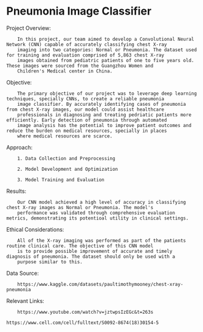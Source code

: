 # Pneumonia Image Classifier

Project Overview:

        In this project, our team aimed to develop a Convolutional Neural Network (CNN) capable of accurately classifying chest X-ray
        imaging into two categories: Normal or Pneumonia. The dataset used for training and evaluation comprised of 5,863 chest X-ray
        images obtained from pediatric patients of one to five years old. These images were sourced from the Guangzhou Women and 
        Children's Medical center in China.

Objective:

        The primary objective of our project was to leverage deep learning techniques, specially CNNs, to create a reliable pneumonia
        image classifier. By accurately identifying cases of pneumonia from chest X-ray images, our model could assist healthcare 
        professionals in diagnosing and treating pedriatic patients more efficiently. Early detection of pneumonia through automated
        image analysis has the potential to improve patient outcomes and reduce the burden on medical resources, specially in places
        where medical resources are scarce.

Approach:

        1. Data Collection and Preprocessing

        2. Model Development and Optimization

        3. Model Training and Evaluation

Results:

        Our CNN model achieved a high level of accuracy in classifying chest X-ray images as Normal or Pneumonia. The model's 
        performance was validated through comprehensive evaluation metrics, demonstrating its potentioal utility in clinical settings.

Ethical Considerations:

        All of the X-ray imaging was performed as part of the patients routine clinical care. The objective of this CNN model
        is to provide possible improvement of accurate and timely diagnosis of pneumonia. The dataset should only be used with a 
        purpose similar to this.


Data Source:

        https://www.kaggle.com/datasets/paultimothymooney/chest-xray-pneumonia
        
Relevant Links:

        https://www.youtube.com/watch?v=jztwpsIzEGc&t=263s

	https://www.cell.com/cell/fulltext/S0092-8674(18)30154-5
        


